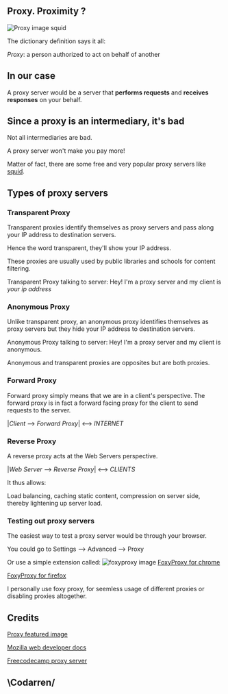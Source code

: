 ## Proxy. Proximity ?

![Proxy image squid](https://github.com/codarrenvelvindron/codarrenvelvindron.github.io/raw/master/images/DXxSP7SVAAAnArQ.png)

The dictionary definition says it all:

*Proxy*: a person authorized to act on behalf of another

## In our case

A proxy server would be a server that **performs requests** and **receives responses** on your behalf.


## Since a proxy is an intermediary, it's bad

Not all intermediaries are bad. 

A proxy server won't make you pay more!

Matter of fact, there are some free and very popular proxy servers like [squid](http://www.squid-cache.org/).

## Types of proxy servers

### Transparent Proxy
Transparent proxies identify themselves as proxy servers and pass along  your IP address to destination servers. 

Hence the word transparent, they'll show your IP address.

These proxies are usually used by public libraries and schools for content filtering.

Transparent Proxy talking to server: Hey! I'm a proxy server and my client is *your ip address*

### Anonymous Proxy
Unlike transparent proxy, an anonymous proxy identifies themselves as proxy servers but they hide your IP address to destination servers.

Anonymous Proxy talking to server: Hey! I'm a proxy server and my client is anonymous.

Anonymous and transparent proxies are opposites but are both proxies.


### Forward Proxy
Forward proxy simply means that we are in a client's perspective.
The forward proxy is in fact a forward facing proxy for the client to send requests to the server.

|*Client* --> *Forward Proxy*| <--> *INTERNET*

### Reverse Proxy
A reverse proxy acts at the Web Servers perspective.

|*Web Server* --> *Reverse Proxy*| <--> *CLIENTS*

It thus allows:

Load balancing, caching static content, compression on server side, thereby lightening up server load.

### Testing out proxy servers
The easiest way to test a proxy server would be through your browser.

You could go to Settings --> Advanced --> Proxy

Or use a simple extension called: 
![foxyproxy image](https://github.com/codarrenvelvindron/codarrenvelvindron.github.io/raw/master/images/foxyproxy.png)
[FoxyProxy for chrome](https://chrome.google.com/webstore/detail/foxyproxy-standard/gcknhkkoolaabfmlnjonogaaifnjlfnp?hl=en)

[FoxyProxy for firefox](https://addons.mozilla.org/en-US/firefox/addon/foxyproxy-standard/)


I personally use foxy proxy, for seemless usage of different proxies or disabling proxies altogether.

## Credits
[Proxy featured image](https://twitter.com/themsquared/status/971742056375898112/photo/1)

[Mozilla web developer docs](https://developer.mozilla.org/en-US/docs/Web/HTTP/Proxy_servers_and_tunneling)

[Freecodecamp proxy server](https://www.freecodecamp.org/news/what-is-a-proxy-server-in-english-please/)

## \Codarren/